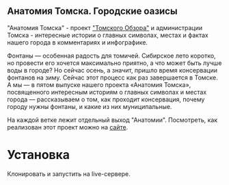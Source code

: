 ## Анатомия Томска. Городские оазисы

"Анатомия Томска" - проект ["Томского Обзора"](https://obzor.city) и администрации Томска - интересные истории о главных символах, местах и фактах нашего города в комментариях и инфографике.

Фонтаны — особенная радость для томичей. Сибирское лето коротко, но провести его хочется максимально приятно, а что может быть лучше воды в городе?
Но сейчас осень, а значит, пришло время консервации фонтанов на зиму. Сейчас этот процесс как раз завершается в Томске. А мы — в пятом выпуске нашего проекта «Анатомия Томска», посвященного интересным историям о главных символах и местах города — рассказываем о том, как проходит консервация, почему городу нужны фонтаны, и какие из них муниципальные.

На каждой ветке лежит отдельный выход "Анатомии". 
Посмотреть, как реализован этот проект можно на [сайте](https://https://obzor.city/tags/read/640---anatomija-tomska). 

# Установка
Клонировать и запустить на live-сервере. 
